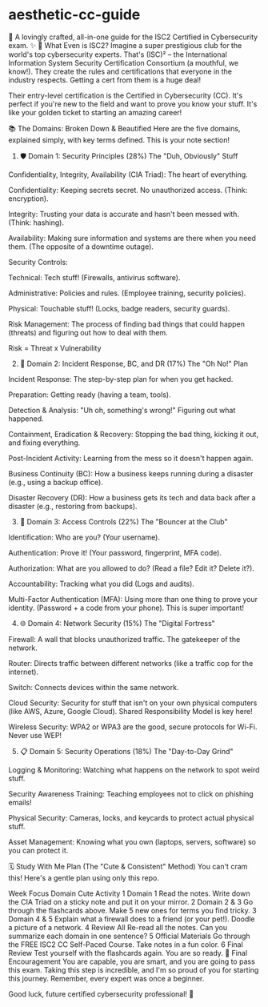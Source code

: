 # aesthetic-cc-guide
🌸 A lovingly crafted, all-in-one guide for the ISC2 Certified in Cybersecurity exam. ✨
💖 What Even is ISC2?
Imagine a super prestigious club for the world's top cybersecurity experts. That's (ISC)² – the International Information System Security Certification Consortium (a mouthful, we know!). They create the rules and certifications that everyone in the industry respects. Getting a cert from them is a huge deal!

Their entry-level certification is the Certified in Cybersecurity (CC). It's perfect if you're new to the field and want to prove you know your stuff. It's like your golden ticket to starting an amazing career!

📚 The Domains: Broken Down & Beautified
Here are the five domains, explained simply, with key terms defined. This is your note section!

1. 🛡️ Domain 1: Security Principles (28%)
The "Duh, Obviously" Stuff

Confidentiality, Integrity, Availability (CIA Triad): The heart of everything.

Confidentiality: Keeping secrets secret. No unauthorized access. (Think: encryption).

Integrity: Trusting your data is accurate and hasn't been messed with. (Think: hashing).

Availability: Making sure information and systems are there when you need them. (The opposite of a downtime outage).

Security Controls:

Technical: Tech stuff! (Firewalls, antivirus software).

Administrative: Policies and rules. (Employee training, security policies).

Physical: Touchable stuff! (Locks, badge readers, security guards).

Risk Management: The process of finding bad things that could happen (threats) and figuring out how to deal with them.

Risk = Threat x Vulnerability

2. 🚨 Domain 2: Incident Response, BC, and DR (17%)
The "Oh No!" Plan

Incident Response: The step-by-step plan for when you get hacked.

Preparation: Getting ready (having a team, tools).

Detection & Analysis: "Uh oh, something's wrong!" Figuring out what happened.

Containment, Eradication & Recovery: Stopping the bad thing, kicking it out, and fixing everything.

Post-Incident Activity: Learning from the mess so it doesn't happen again.

Business Continuity (BC): How a business keeps running during a disaster (e.g., using a backup office).

Disaster Recovery (DR): How a business gets its tech and data back after a disaster (e.g., restoring from backups).

3. 🔐 Domain 3: Access Controls (22%)
The "Bouncer at the Club"

Identification: Who are you? (Your username).

Authentication: Prove it! (Your password, fingerprint, MFA code).

Authorization: What are you allowed to do? (Read a file? Edit it? Delete it?).

Accountability: Tracking what you did (Logs and audits).

Multi-Factor Authentication (MFA): Using more than one thing to prove your identity. (Password + a code from your phone). This is super important!

4. 🌐 Domain 4: Network Security (15%)
The "Digital Fortress"

Firewall: A wall that blocks unauthorized traffic. The gatekeeper of the network.

Router: Directs traffic between different networks (like a traffic cop for the internet).

Switch: Connects devices within the same network.

Cloud Security: Security for stuff that isn't on your own physical computers (like AWS, Azure, Google Cloud). Shared Responsibility Model is key here!

Wireless Security: WPA2 or WPA3 are the good, secure protocols for Wi-Fi. Never use WEP!

5. 📋 Domain 5: Security Operations (18%)
The "Day-to-Day Grind"

Logging & Monitoring: Watching what happens on the network to spot weird stuff.

Security Awareness Training: Teaching employees not to click on phishing emails!

Physical Security: Cameras, locks, and keycards to protect actual physical stuff.

Asset Management: Knowing what you own (laptops, servers, software) so you can protect it.


🗓️ Study With Me Plan (The "Cute & Consistent" Method)
You can't cram this! Here's a gentle plan using only this repo.

Week	Focus Domain	Cute Activity
1	Domain 1	Read the notes. Write down the CIA Triad on a sticky note and put it on your mirror.
2	Domain 2 & 3	Go through the flashcards above. Make 5 new ones for terms you find tricky.
3	Domain 4 & 5	Explain what a firewall does to a friend (or your pet!). Doodle a picture of a network.
4	Review All	Re-read all the notes. Can you summarize each domain in one sentence?
5	Official Materials	Go through the FREE ISC2 CC Self-Paced Course. Take notes in a fun color.
6	Final Review	Test yourself with the flashcards again. You are so ready.
🌸 Final Encouragement
You are capable, you are smart, and you are going to pass this exam. Taking this step is incredible, and I'm so proud of you for starting this journey. Remember, every expert was once a beginner.

Good luck, future certified cybersecurity professional! 💖
